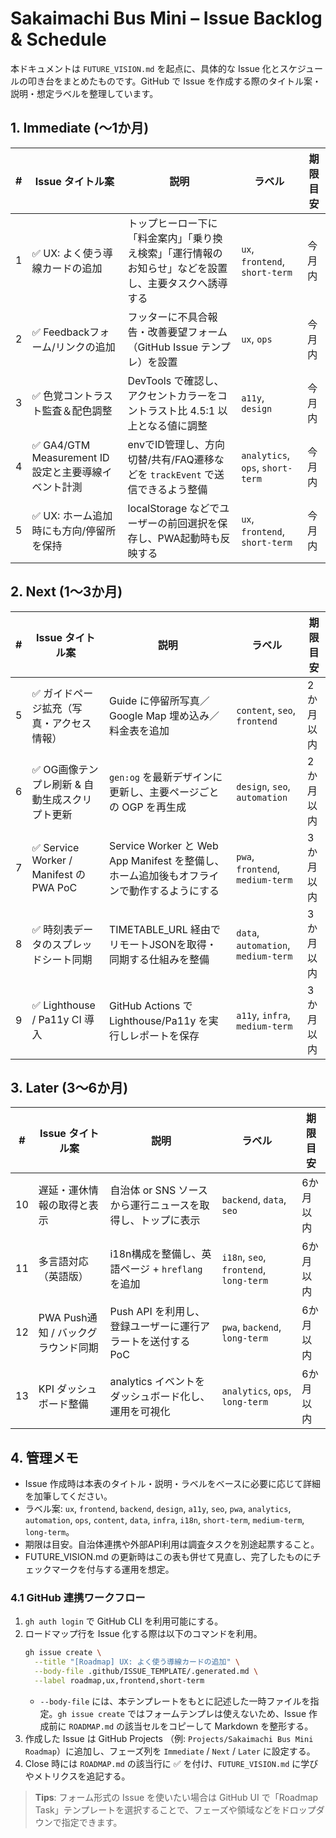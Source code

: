 # Sakaimachi Bus Mini – Issue Backlog & Schedule

本ドキュメントは `FUTURE_VISION.md` を起点に、具体的な Issue 化とスケジュールの叩き台をまとめたものです。GitHub で Issue を作成する際のタイトル案・説明・想定ラベルを整理しています。

## 1. Immediate (〜1か月)
| # | Issue タイトル案 | 説明 | ラベル | 期限目安 |
|---|------------------|------|--------|----------|
| 1 | ✅ UX: よく使う導線カードの追加 | トップヒーロー下に「料金案内」「乗り換え検索」「運行情報のお知らせ」などを設置し、主要タスクへ誘導する | `ux`, `frontend`, `short-term` | 今月内 |
| 2 | ✅ Feedbackフォーム/リンクの追加 | フッターに不具合報告・改善要望フォーム（GitHub Issue テンプレ）を設置 | `ux`, `ops` | 今月内 |
| 3 | ✅ 色覚コントラスト監査＆配色調整 | DevTools で確認し、アクセントカラーをコントラスト比 4.5:1 以上となる値に調整 | `a11y`, `design` | 今月内 |
| 4 | ✅ GA4/GTM Measurement ID 設定と主要導線イベント計測 | envでID管理し、方向切替/共有/FAQ遷移などを `trackEvent` で送信できるよう整備 | `analytics`, `ops`, `short-term` | 今月内 |
| 5 | ✅ UX: ホーム追加時にも方向/停留所を保持 | localStorage などでユーザーの前回選択を保存し、PWA起動時も反映する | `ux`, `frontend`, `short-term` | 今月内 |

## 2. Next (1〜3か月)
| # | Issue タイトル案 | 説明 | ラベル | 期限目安 |
|---|------------------|------|--------|----------|
| 5 | ✅ ガイドページ拡充（写真・アクセス情報） | Guide に停留所写真／Google Map 埋め込み／料金表を追加 | `content`, `seo`, `frontend` | 2か月以内 |
| 6 | ✅ OG画像テンプレ刷新 & 自動生成スクリプト更新 | `gen:og` を最新デザインに更新し、主要ページごとの OGP を再生成 | `design`, `seo`, `automation` | 2か月以内 |
| 7 | ✅ Service Worker / Manifest の PWA PoC | Service Worker と Web App Manifest を整備し、ホーム追加後もオフラインで動作するようにする | `pwa`, `frontend`, `medium-term` | 3か月以内 |
| 8 | ✅ 時刻表データのスプレッドシート同期 | TIMETABLE_URL 経由でリモートJSONを取得・同期する仕組みを整備 | `data`, `automation`, `medium-term` | 3か月以内 |
| 9 | ✅ Lighthouse / Pa11y CI 導入 | GitHub Actions で Lighthouse/Pa11y を実行しレポートを保存 | `a11y`, `infra`, `medium-term` | 3か月以内 |

## 3. Later (3〜6か月)
| # | Issue タイトル案 | 説明 | ラベル | 期限目安 |
|---|------------------|------|--------|----------|
| 10 | 遅延・運休情報の取得と表示 | 自治体 or SNS ソースから運行ニュースを取得し、トップに表示 | `backend`, `data`, `seo` | 6か月以内 |
| 11 | 多言語対応（英語版） | i18n構成を整備し、英語ページ + `hreflang` を追加 | `i18n`, `seo`, `frontend`, `long-term` | 6か月以内 |
| 12 | PWA Push通知 / バックグラウンド同期 | Push API を利用し、登録ユーザーに運行アラートを送付する PoC | `pwa`, `backend`, `long-term` | 6か月以内 |
| 13 | KPI ダッシュボード整備 | analytics イベントをダッシュボード化し、運用を可視化 | `analytics`, `ops`, `long-term` | 6か月以内 |

## 4. 管理メモ
- Issue 作成時は本表のタイトル・説明・ラベルをベースに必要に応じて詳細を加筆してください。
- ラベル案: `ux`, `frontend`, `backend`, `design`, `a11y`, `seo`, `pwa`, `analytics`, `automation`, `ops`, `content`, `data`, `infra`, `i18n`, `short-term`, `medium-term`, `long-term`。
- 期限は目安。自治体連携や外部API利用は調査タスクを別途起票すること。
- FUTURE_VISION.md の更新時はこの表も併せて見直し、完了したものにチェックマークを付与する運用を想定。

### 4.1 GitHub 連携ワークフロー
1. `gh auth login` で GitHub CLI を利用可能にする。
2. ロードマップ行を Issue 化する際は以下のコマンドを利用。
   ```bash
   gh issue create \
     --title "[Roadmap] UX: よく使う導線カードの追加" \
     --body-file .github/ISSUE_TEMPLATE/.generated.md \
     --label roadmap,ux,frontend,short-term
   ```
   - `--body-file` には、本テンプレートをもとに記述した一時ファイルを指定。`gh issue create` ではフォームテンプレは使えないため、Issue 作成前に `ROADMAP.md` の該当セルをコピーして Markdown を整形する。
3. 作成した Issue は GitHub Projects （例: `Projects/Sakaimachi Bus Mini Roadmap`）に追加し、フェーズ列を `Immediate` / `Next` / `Later` に設定する。
4. Close 時には `ROADMAP.md` の該当行に ✅ を付け、`FUTURE_VISION.md` に学びやメトリクスを追記する。

> **Tips**: フォーム形式の Issue を使いたい場合は GitHub UI で「Roadmap Task」テンプレートを選択することで、フェーズや領域などをドロップダウンで指定できます。
